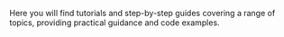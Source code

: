 Here you will find tutorials and step-by-step guides covering a range of topics, providing practical guidance and code examples.